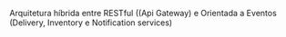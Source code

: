 Arquitetura híbrida entre RESTful ((Api Gateway) e Orientada a Eventos (Delivery, Inventory e Notification services)

